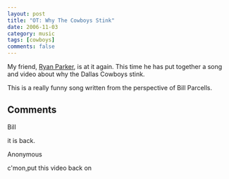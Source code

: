 ```yaml
---
layout: post
title: "OT: Why The Cowboys Stink"
date: 2006-11-03
category: music
tags: [cowboys]
comments: false
---
```

My friend, [Ryan Parker](http://www.ryanparkersongs.com), is at it again. This
time he has put together a song and video about why the Dallas Cowboys stink.







This is a really funny song written from the perspective of Bill Parcells.

## Comments

Bill

it is back.

Anonymous

c'mon,put this video back on
